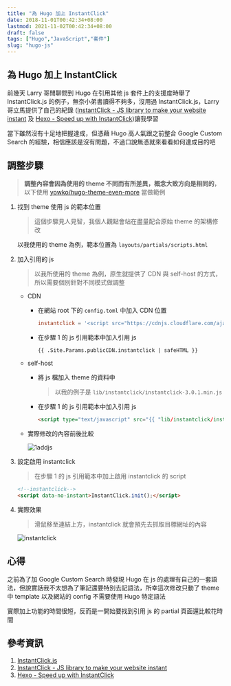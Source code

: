 ```yaml
---
title: "為 Hugo 加上 InstantClick"
date: 2018-11-01T00:42:34+08:00
lastmod: 2021-11-02T00:42:34+08:00
draft: false
tags: ["Hugo","JavaScript","套件"]
slug: "hugo-js"
---
```

## 為 Hugo 加上 InstantClick

前幾天 Larry 哥閒聊問到 Hugo 在引用其他 js 套件上的支援度時舉了 InstantClick.js 的例子，無奈小弟書讀得不夠多，沒用過 InstantClick.js，Larry 哥立馬提供了自己的紀錄 ([InstantClick - JS library to make your website instant](http://larrynung.github.io/2017/08/02/instantclick-js-library-to-make-your-website-instant/) 及 [Hexo - Speed up with InstantClick](http://larrynung.github.io/2017/08/03/Hexo-Speed-up-with-InstantClick/))讓我學習

當下雖然沒有十足地把握達成，但憑藉 Hugo 高人氣跟之前整合 Google Custom Search 的經驗，相信應該是沒有問題，不過口說無憑就來看看如何達成目的吧

## 調整步驟

> **調整內容會因為使用的 theme 不同而有所差異，概念大致方向是相同的**，以下使用 [yowko/hugo-theme-even-more](https://github.com/yowko/hugo-theme-even-more) 當做範例

1. 找到 theme 使用 js 的範本位置

    > 這個步驟見人見智，我個人觀點會站在盡量配合原始 theme 的架構修改

     以我使用的 theme 為例，範本位置為 `layouts/partials/scripts.html`

2. 加入引用的 js

    > 以我所使用的 theme 為例，原生就提供了 CDN 與 self-host 的方式，所以需要個別針對不同模式做調整

    - CDN
        - 在網站 root 下的 `config.toml` 中加入 CDN 位置

            ```toml
            instantclick = '<script src="https://cdnjs.cloudflare.com/ajax/libs/instantclick/3.0.1/instantclick.min.js" crossorigin="anonymous" data-no-instant></script>'
            ```

        - 在步驟 1 的 js 引用範本中加入引用 js

            ```html
            {{ .Site.Params.publicCDN.instantclick | safeHTML }}
            ```

    - self-host
        - 將 js 檔加入 theme 的資料中

            > 以我的例子是 `lib/instantclick/instantclick-3.0.1.min.js`
        - 在步驟 1 的 js 引用範本中加入引用 js

            ```html
            <script type="text/javascript" src="{{ "lib/instantclick/instantclick-3.0.1.min.js" | relURL }}" data-no-instant></script>
            ```

    - 實際修改的內容前後比較

        ![1addjs](https://user-images.githubusercontent.com/3851540/47866870-e9654e00-de3a-11e8-82c0-11ec0e193cc9.png)

3. 設定啟用 instantclick

    > 在步驟 1 的 js 引用範本中加上啟用 instantclick 的 script

    ```html
    <!--instantclick-->
    <script data-no-instant>InstantClick.init();</script>
    ```

4. 實際效果

    > 滑鼠移至連結上方，instantclick 就會預先去抓取目標網址的內容

    ![instantclick](https://user-images.githubusercontent.com/3851540/47866871-e9654e00-de3a-11e8-9468-3fd4b0348441.gif)

## 心得

之前為了加 Google Custom Search 時發現 Hugo 在 js 的處理有自己的一套語法，但說實話我不太想為了筆記還要特別去記語法，所幸這次修改只動了 theme 中 template 以及網站的 config 不需要使用 Hugo 特定語法

實際加上功能的時間很短，反而是一開始要找到引用 js 的 partial 頁面還比較花時間

## 參考資訊

1. [InstantClick.js](http://instantclick.io/)
2. [InstantClick - JS library to make your website instant](http://larrynung.github.io/2017/08/02/instantclick-js-library-to-make-your-website-instant/)
3. [Hexo - Speed up with InstantClick](http://larrynung.github.io/2017/08/03/Hexo-Speed-up-with-InstantClick/)
